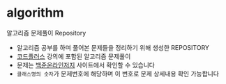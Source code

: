 # algorithm
알고리즘 문제풀이 Repository

* 알고리즘 공부를 하며 풀어본 문제들을 정리하기 위해 생성한 REPOSITORY
* [코드플러스](https://code.plus/) 강의에 포함된 알고리즘 문제풀이
* 문제는 [백준온라인저지](https://www.acmicpc.net/) 사이트에서 확인할 수 있습니다
* `클래스명의 숫자`가 문제번호에 해당하며 이 번호로 문제 상세내용 확인 가능합니다
